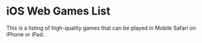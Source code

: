 # iOS Web Games List
This is a listing of high-quality games that can be played in Mobile Safari on iPhone or iPad.